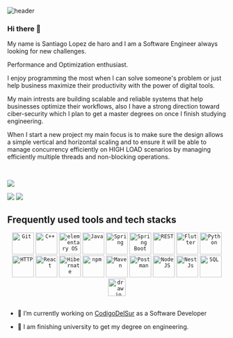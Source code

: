 ![header](https://quotefancy.com/media/wallpaper/3840x2160/1986256-Abraham-Lincoln-Quote-No-man-ever-got-lost-on-a-straight-road.jpg)
### Hi there 👋

My name is Santiago Lopez de haro and I am a Software Engineer always looking for new challenges. 

Performance and Optimization enthusiast.

I enjoy programming the most when I can solve someone's problem or just help business maximize their productivity with the power of digital tools.

My main intrests are building scalable and reliable systems that help businesses optimize their workflows, also I have a strong direction toward ciber-security which I plan to get a master degrees on once I finish studying engineering.

When I start a new project my main focus is to make sure the design allows a simple vertical and horizontal scaling and to ensure it will be able to manage concurrency efficiently on HIGH LOAD scenarios by managing efficiently multiple threads and non-blocking operations.


<br/>




[![](https://komarev.com/ghpvc/?username=SantiagoLopezDeHaro&color=000000)](https://github.com/SantiagoLopezDeHaro?tab=repositories)


[<img src="https://img.shields.io/badge/Gmail-D14836?style=for-the-badge&logo=gmail&logoColor=white">](mailto:santiagolhgpro@gmail.com)
[<img src="https://img.shields.io/badge/LinkedIn-0077B5?style=for-the-badge&logo=linkedin&logoColor=white">](https://www.linkedin.com/in/santiago-lopez-de-haro-2a1a4029a/)


## Frequently used tools and tech stacks

<div align="center">
	<code><img height="50" src="https://user-images.githubusercontent.com/25181517/192108372-f71d70ac-7ae6-4c0d-8395-51d8870c2ef0.png" alt="Git" title="Git" /></code>
  <code><img height="50" src="https://upload.wikimedia.org/wikipedia/commons/thumb/1/18/ISO_C%2B%2B_Logo.svg/1822px-ISO_C%2B%2B_Logo.svg.png" alt="C++" title="C++" /></code>
	<code><img height="50" src="https://upload.wikimedia.org/wikipedia/commons/thumb/3/35/Tux.svg/1200px-Tux.svg.png" alt="elementary OS" title="Linux" /></code>
	<code><img height="50" src="https://user-images.githubusercontent.com/25181517/117201156-9a724800-adec-11eb-9a9d-3cd0f67da4bc.png" alt="Java" title="Java" /></code>
	<code><img height="50" src="https://user-images.githubusercontent.com/25181517/117201470-f6d56780-adec-11eb-8f7c-e70e376cfd07.png" alt="Spring" title="Spring" /></code>
	<code><img height="50" src="https://user-images.githubusercontent.com/25181517/183891303-41f257f8-6b3d-487c-aa56-c497b880d0fb.png" alt="Spring Boot" title="Spring Boot" /></code>
	<code><img height="50" src="https://user-images.githubusercontent.com/25181517/192107858-fe19f043-c502-4009-8c47-476fc89718ad.png" alt="REST" title="REST" /></code>
  <code><img height="50" src="https://img.icons8.com/color/512/flutter.png" alt="Flutter" title="Flutter" /></code>
	<code><img height="50" src="https://www.cdnlogo.com/logos/p/3/python.svg" alt="Python" title="Python" /></code>
	<code><img height="50" src="https://user-images.githubusercontent.com/25181517/192107854-765620d7-f909-4953-a6da-36e1ef69eea6.png" alt="HTTP" title="HTTP" /></code>
	<code><img height="50" src="https://user-images.githubusercontent.com/25181517/183897015-94a058a6-b86e-4e42-a37f-bf92061753e5.png" alt="React" title="React" /></code>
	<code><img height="50" src="https://user-images.githubusercontent.com/25181517/117207493-49665200-adf4-11eb-808e-a9c0fcc2a0a0.png" alt="Hibernate" title="Hibernate" /></code>
	<code><img height="50" src="https://user-images.githubusercontent.com/25181517/121401671-49102800-c959-11eb-9f6f-74d49a5e1774.png" alt="npm" title="npm" /></code>
	<code><img height="50" src="https://user-images.githubusercontent.com/25181517/117207242-07d5a700-adf4-11eb-975e-be04e62b984b.png" alt="Maven" title="Maven" /></code>
	<code><img height="50" src="https://user-images.githubusercontent.com/25181517/192109061-e138ca71-337c-4019-8d42-4792fdaa7128.png" alt="Postman" title="Postman" /></code>
  <code><img height="50" src="https://upload.wikimedia.org/wikipedia/commons/thumb/d/d9/Node.js_logo.svg/1280px-Node.js_logo.svg.png" alt="NodeJS" title="NodeJS" /></code>
  <code><img height="50" src="https://img.icons8.com/color/600/nestjs.png" alt="NestJs" title="NestJs" /></code>
	<code><img height="50" src="https://cdn.freelogovectors.net/wp-content/uploads/2022/03/azure_sql_database_logo_freelogovectors.net_.png" alt="SQL" title="SQL" /></code>
	<code><img height="40" src="https://images.g2crowd.com/uploads/product/image/social_landscape/social_landscape_9461f02c23e995e5d5e46e2676d110af/draw-io.png" alt="draw.io" title="draw.io" /></code>
</div>


<br/>

- 🔭 I’m currently working on [CodigoDelSur](https://www.codigodelsur.com) as a Software Developer

- 🌱 I am finishing university to get my degree on engineering.
